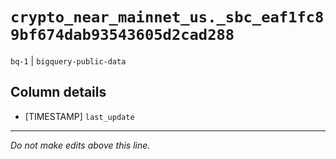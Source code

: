 # `crypto_near_mainnet_us._sbc_eaf1fc89bf674dab93543605d2cad288`
`bq-1` | `bigquery-public-data`

## Column details
* [TIMESTAMP] `last_update`

-------------------------------------------------------------------------------
*Do not make edits above this line.*
